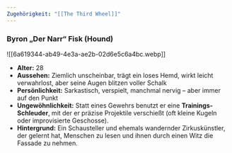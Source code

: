 ```yaml
---
Zugehörigkeit: "[[The Third Wheel]]"
---
```

### Byron „Der Narr“ Fisk (Hound)

![[6a619344-ab49-4e3a-ae2b-02d6e5c6a4bc.webp]]

- **Alter:** 28
- **Aussehen:** Ziemlich unscheinbar, trägt ein loses Hemd, wirkt leicht verwahrlost, aber seine Augen blitzen voller Schalk
- **Persönlichkeit:** Sarkastisch, verspielt, manchmal nervig – aber immer auf den Punkt
- **Ungewöhnlichkeit:** Statt eines Gewehrs benutzt er eine **Trainings-Schleuder**, mit der er präzise Projektile verschießt (oft kleine Kugeln oder improvisierte Geschosse).
- **Hintergrund:** Ein Schausteller und ehemals wandernder Zirkuskünstler, der gelernt hat, Menschen zu lesen und ihnen durch einen Witz die Fassade zu nehmen.